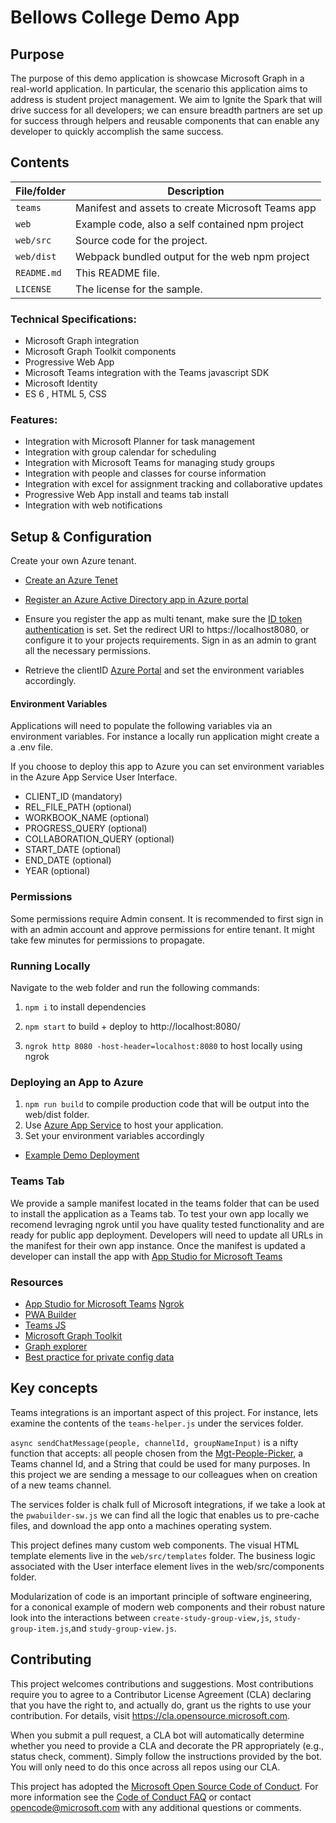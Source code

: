 # Bellows College Demo App

## Purpose

The purpose of this demo application is showcase Microsoft Graph in a real-world application. In particular, the scenario this application aims to address is student project management. We aim to Ignite the Spark that will drive success for all developers; we can ensure breadth partners are set up for success through helpers and reusable components that can enable any developer to quickly accomplish the same success.

## Contents



| File/folder       | Description                                        |
|-------------------|----------------------------------------------------|
| `teams`           | Manifest and assets to create Microsoft Teams app  |
| `web`             | Example code, also a self contained npm project    |
| `web/src`         | Source code for the project.                       |
| `web/dist`        | Webpack bundled output for the web npm project     |
| `README.md`       | This README file.                                  |
| `LICENSE`         | The license for the sample.                        |

### Technical Specifications:
* Microsoft Graph integration
* Microsoft Graph Toolkit components
* Progressive Web App
* Microsoft Teams integration with the Teams javascript SDK
* Microsoft Identity
* ES 6 , HTML 5, CSS

### Features:
* Integration with Microsoft Planner for task management
* Integration with group calendar for scheduling 
* Integration with Microsoft Teams for managing study groups
* Integration with people and classes for course information
* Integration with excel for assignment tracking and collaborative updates
* Progressive Web App install and teams tab install
* Integration with web notifications  


## Setup & Configuration

Create your own Azure tenant.  

* [Create an Azure Tenet](https://docs.microsoft.com/en-us/azure/active-directory/develop/quickstart-create-new-tenant)

* [Register an Azure Active Directory app in Azure portal](https://docs.microsoft.com/en-us/skype-sdk/ucwa/registeringyourapplicationinazuread)

* Ensure you register the app as multi tenant, make sure the [ID token authentication](https://stackoverflow.com/questions/49422588/aadsts70005-response-type-id-token-is-not-enabled-for-the-application) is set. Set the redirect URI to https://localhost8080, or configure it to your projects requirements. Sign in as an admin to grant all the necessary permissions. 

* Retrieve the clientID [Azure Portal](https://portal.azure.com) and set the environment variables accordingly.

#### Environment Variables

Applications will need to populate the following variables via an environment variables. For instance a locally run application might create a a .env file.

If you choose to deploy this app to Azure you can set environment variables in the Azure App Service User Interface.

* CLIENT_ID (mandatory)
* REL_FILE_PATH (optional)
* WORKBOOK_NAME (optional)
* PROGRESS_QUERY (optional)
* COLLABORATION_QUERY (optional)
* START_DATE (optional)
* END_DATE (optional)
* YEAR (optional)

### Permissions

Some permissions require Admin consent. It is recommended to first sign in with an admin account and approve permissions for entire tenant. It might take few minutes for permissions to propagate. 

### Running Locally

Navigate to the web folder and run the following commands:

1. `npm i` to install dependencies

2. `npm start` to build + deploy to http://localhost:8080/ 

3. `ngrok http 8080 -host-header=localhost:8080` to host locally using ngrok


### Deploying an App to Azure

1. `npm run build` to compile production code that will be output into the web/dist folder.
2. Use [Azure App Service](https://azure.microsoft.com/en-us/services/app-service/) to host your application.
3. Set your environment variables accordingly

* [Example Demo Deployment](https://bellowsdemo.z22.web.core.windows.net/)​​​​​​​

### Teams Tab

We provide a sample manifest located in the teams folder that can be used to install the application as a Teams tab. To test your own app locally we recomend levraging ngrok until you have quality tested functionality and are ready for public app deployment. Developers will need to update all URLs in the manifest for their own app instance. Once the manifest is updated a developer can install the app with [App Studio for Microsoft Teams](https://docs.microsoft.com/en-us/microsoftteams/platform/get-started/get-started-app-studio) 

### Resources

* [App Studio for Microsoft Teams](https://docs.microsoft.com/en-us/microsoftteams/platform/get-started/get-started-app-studio) 
[Ngrok](https://ngrok.com/)
* [PWA Builder](https://www.pwabuilder.com/)
* [Teams JS](https://docs.microsoft.com/en-us/javascript/api/overview/msteams-client?view=msteams-client-js-latest)
* [Microsoft Graph Toolkit](https://github.com/microsoftgraph/microsoft-graph-toolkit)
* [Graph explorer](https://developer.microsoft.com/en-us/graph/graph-explorer)
* [Best practice for private config data](https://www.hanselman.com/blog/BestPracticesForPrivateConfigDataAndConnectionStringsInConfigurationInASPNETAndAzure.aspx)

## Key concepts

Teams integrations is an important aspect of this project. For instance, lets examine the contents of the `teams-helper.js` under the services folder.

``` async sendChatMessage(people, channelId, groupNameInput) ``` is a nifty function that accepts: all people chosen from the [Mgt-People-Picker](https://docs.microsoft.com/en-us/graph/toolkit/components/people-picker), a Teams channel Id, and a String that could be used for many purposes. In this project we are sending a message to our colleagues when on creation of a new teams channel. 

The services folder is chalk full of Microsoft integrations, if we take a look at the `pwabuilder-sw.js` we can find all the logic that enables us to pre-cache files, and download the app onto a machines operating system.

This project defines many custom web components. The visual HTML template elements live in the `web/src/templates` folder. The business logic associated with the User interface element lives in the web/src/components folder.

Modularization of code is an important principle of software engineering, for a cononical example of modern web components and their robust nature
look into the interactions between `create-study-group-view,js`, `study-group-item.js`,and `study-group-view.js`. 


## Contributing

This project welcomes contributions and suggestions.  Most contributions require you to agree to a
Contributor License Agreement (CLA) declaring that you have the right to, and actually do, grant us
the rights to use your contribution. For details, visit https://cla.opensource.microsoft.com.

When you submit a pull request, a CLA bot will automatically determine whether you need to provide
a CLA and decorate the PR appropriately (e.g., status check, comment). Simply follow the instructions
provided by the bot. You will only need to do this once across all repos using our CLA.

This project has adopted the [Microsoft Open Source Code of Conduct](https://opensource.microsoft.com/codeofconduct/).
For more information see the [Code of Conduct FAQ](https://opensource.microsoft.com/codeofconduct/faq/) or
contact [opencode@microsoft.com](mailto:opencode@microsoft.com) with any additional questions or comments.
